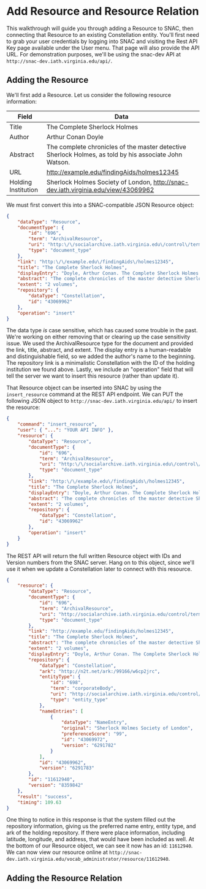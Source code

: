 # Add Resource and Resource Relation

This walkthrough will guide you through adding a Resource to SNAC, then connecting that Resource to an existing Constellation entity.  You'll first need to grab your user credentials by logging into SNAC and visiting the Rest API Key page available under the User menu.  That page will also provide the API URL.  For demonstration purposes, we'll be using the snac-dev API at `http://snac-dev.iath.virginia.edu/api/`.

## Adding the Resource

We'll first add a Resource.  Let us consider the following resource information:

| Field               | Data                                                                                                   |
|---------------------|--------------------------------------------------------------------------------------------------------|
| Title               | The Complete Sherlock Holmes                                                                           |
| Author              | Arthur Conan Doyle                                                                                     |
| Abstract            | The complete chronicles of the master detective Sherlock Holmes, as told by his associate John Watson. |
| URL                 | http://example.edu/findingAids/holmes12345                                                             |
| Holding Institution | Sherlock Holmes Society of London, http://snac-dev.iath.virginia.edu/view/43069962                     |

We must first convert this into a SNAC-compatible JSON Resource object:
```json
{
    "dataType": "Resource",
    "documentType": {
        "id": "696",
        "term": "ArchivalResource",
        "uri": "http:\/\/socialarchive.iath.virginia.edu\/control\/term#ArchivalResource",
        "type": "document_type"
    },
    "link": "http:\/\/example.edu\/findingAids\/holmes12345",
    "title": "The Complete Sherlock Holmes",
    "displayEntry": "Doyle, Arthur Conan. The Complete Sherlock Holmes.",
    "abstract": "The complete chronicles of the master detective Sherlock Holmes, as told by his associate John Watson.",
    "extent": "2 volumes",
    "repository": {
        "dataType": "Constellation",
        "id": "43069962"
    },
    "operation": "insert"
}
```
The data type *is* case sensitive, which has caused some trouble in the past.  We're working on either removing that or clearing up the case sensitivity issue.  We used the ArchivalResource type for the document and provided the link, title, abstract, and extent.   The display entry is a human-readable and distinguishable field, so we added the author's name to the beginning.  The repository link is a minimalistic Constellation with the ID of the holding institution we found above.  Lastly, we include an "operation" field that will tell the server we want to insert this resource (rather than update it).

That Resource object can be inserted into SNAC by using the `insert_resource` command at the REST API endpoint.  We can PUT the following JSON object to `http://snac-dev.iath.virginia.edu/api/` to insert the resource:
```json
{
    "command": "insert_resource",
    "user": { "...": "YOUR API INFO" },
    "resource": {
        "dataType": "Resource",
        "documentType": {
            "id": "696",
            "term": "ArchivalResource",
            "uri": "http:\/\/socialarchive.iath.virginia.edu\/control\/term#ArchivalResource",
            "type": "document_type"
        },
        "link": "http:\/\/example.edu\/findingAids\/holmes12345",
        "title": "The Complete Sherlock Holmes",
        "displayEntry": "Doyle, Arthur Conan. The Complete Sherlock Holmes.",
        "abstract": "The complete chronicles of the master detective Sherlock Holmes, as told by his associate John Watson.",
        "extent": "2 volumes",
        "repository": {
            "dataType": "Constellation",
            "id": "43069962"
        },
        "operation": "insert"
    }
}
```

The REST API will return the full written Resource object with IDs and Version numbers from the SNAC server.  Hang on to this object, since we'll use it when we update a Constellation later to connect with this resource.
```json
{
    "resource": {
        "dataType": "Resource",
        "documentType": {
            "id": "696",
            "term": "ArchivalResource",
            "uri": "http://socialarchive.iath.virginia.edu/control/term#ArchivalResource",
            "type": "document_type"
        },
        "link": "http://example.edu/findingAids/holmes12345",
        "title": "The Complete Sherlock Holmes",
        "abstract": "The complete chronicles of the master detective Sherlock Holmes, as told by his associate John Watson.",
        "extent": "2 volumes",
        "displayEntry": "Doyle, Arthur Conan. The Complete Sherlock Holmes.",
        "repository": {
            "dataType": "Constellation",
            "ark": "http://n2t.net/ark:/99166/w6cp2jrc",
            "entityType": {
                "id": "698",
                "term": "corporateBody",
                "uri": "http://socialarchive.iath.virginia.edu/control/term#CorporateBody",
                "type": "entity_type"
            },
            "nameEntries": [
                {
                    "dataType": "NameEntry",
                    "original": "Sherlock Holmes Society of London",
                    "preferenceScore": "99",
                    "id": "43069972",
                    "version": "6291782"
                }
            ],
            "id": "43069962",
            "version": "6291783"
        },
        "id": "11612940",
        "version": "8359842"
    },
    "result": "success",
    "timing": 109.63
}
```
One thing to notice in this response is that the system filled out the repository information, giving us the preferred name entry, entity type, and ark of the holding repository.  If there were place information, including latitude, longitude, and address, that would have been included as well.  At the bottom of our Resource object, we can see it now has an id: `11612940`.  We can now view our resource online at `http://snac-dev.iath.virginia.edu/vocab_administrator/resource/11612940`.


## Adding the Resource Relation
